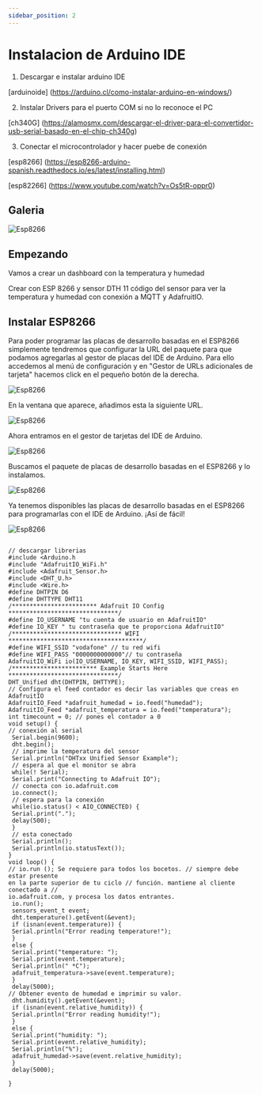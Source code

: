 ```yaml
---
sidebar_position: 2
---
```


# Instalacion de Arduino IDE

1. Descargar e instalar arduino IDE

[arduinoide] (https://arduino.cl/como-instalar-arduino-en-windows/)

2. Instalar Drivers para el puerto COM si no lo reconoce el PC

[ch340G] (https://alamosmx.com/descargar-el-driver-para-el-convertidor-usb-serial-basado-en-el-chip-ch340g)


3. Conectar el microcontrolador y hacer puebe de conexión 

[esp8266] (https://esp8266-arduino-spanish.readthedocs.io/es/latest/installing.html)

[esp82266] (https://www.youtube.com/watch?v=Os5tR-oppr0)

## Galeria

 ![Esp8266](/img/ESP8266_DTH11.jpg)

## Empezando

Vamos a crear un dashboard con la temperatura y humedad


Crear con ESP 8266 y sensor DTH 11 código del sensor para ver la 
temperatura y humedad con conexión a MQTT y AdafruitIO.

## Instalar ESP8266
Para poder programar las placas de desarrollo basadas en el ESP8266 
simplemente tendremos que configurar la URL del paquete para que 
podamos agregarlas al gestor de placas del IDE de Arduino.
Para ello accedemos al menú de configuración y en "Gestor de URLs 
adicionales de tarjeta" hacemos click en el pequeño botón de la derecha.

 ![Esp8266](/img/Paso1.png)

En la ventana que aparece, añadimos esta la siguiente URL.

![Esp8266](/img/Paso2.png)

Ahora entramos en el gestor de tarjetas del IDE de Arduino.

![Esp8266](/img/Paso3.png)

Buscamos el paquete de placas de desarrollo basadas en el ESP8266 y lo 
instalamos.

![Esp8266](/img/Paso4.png)

Ya tenemos disponibles las placas de desarrollo basadas en el 
ESP8266 para programarlas con el IDE de Arduino. ¡Así de fácil!

![Esp8266](/img/Paso5.png)

```Crear código dth11 conectividad y broker MQTT

// descargar librerias
#include <Arduino.h
#include "AdafruitIO_WiFi.h"
#include <Adafruit_Sensor.h>
#include <DHT_U.h>
#include <Wire.h>
#define DHTPIN D6
#define DHTTYPE DHT11
/************************ Adafruit IO Config *******************************/
#define IO_USERNAME "tu cuenta de usuario en AdafruitIO"
#define IO_KEY " tu contraseña que te proporciona AdafruitIO"
/******************************* WIFI **************************************/
#define WIFI_SSID "vodafone" // tu red wifi 
#define WIFI_PASS "0000000000000"// tu contraseña
AdafruitIO_WiFi io(IO_USERNAME, IO_KEY, WIFI_SSID, WIFI_PASS);
/************************ Example Starts Here *******************************/
DHT_Unified dht(DHTPIN, DHTTYPE);
// Configura el feed contador es decir las variables que creas en AdafruitIO
AdafruitIO_Feed *adafruit_humedad = io.feed("humedad");
AdafruitIO_Feed *adafruit_temperatura = io.feed("temperatura");
int timecount = 0; // pones el contador a 0
void setup() {
// conexión al serial
 Serial.begin(9600);
 dht.begin();
 // imprime la temperatura del sensor
 Serial.println("DHTxx Unified Sensor Example");
 // espera al que el monitor se abra
 while(! Serial);
 Serial.print("Connecting to Adafruit IO");
 // conecta con io.adafruit.com
 io.connect();
 // espera para la conexión
 while(io.status() < AIO_CONNECTED) {
 Serial.print(".");
 delay(500);
 }
 // esta conectado
 Serial.println();
 Serial.println(io.statusText());
}
void loop() {
// io.run (); Se requiere para todos los bocetos. // siempre debe estar presente 
en la parte superior de tu ciclo // función. mantiene al cliente conectado a // 
io.adafruit.com, y procesa los datos entrantes.
 io.run();
 sensors_event_t event;
 dht.temperature().getEvent(&event);
 if (isnan(event.temperature)) {
 Serial.println("Error reading temperature!");
 }
 else {
 Serial.print("temperature: ");
 Serial.print(event.temperature);
 Serial.println(" *C");
 adafruit_temperatura->save(event.temperature);
 }
 delay(5000);
// Obtener evento de humedad e imprimir su valor.
 dht.humidity().getEvent(&event);
 if (isnan(event.relative_humidity)) {
 Serial.println("Error reading humidity!");
 }
 else {
 Serial.print("humidity: ");
 Serial.print(event.relative_humidity);
 Serial.println("%");
 adafruit_humedad->save(event.relative_humidity);
 }
 delay(5000);
 
}


```

